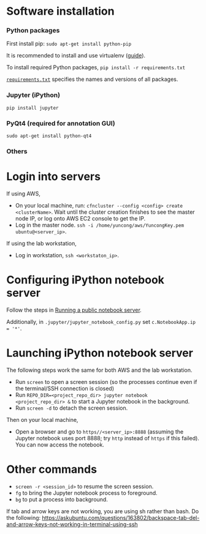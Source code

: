
# Software installation

### Python packages 

First install pip:
`sudo apt-get install python-pip`

It is recommended to install and use virtualenv ([guide](http://exponential.io/blog/2015/02/10/install-virtualenv-and-virtualenvwrapper-on-ubuntu)).

To install required Python packages, 
`pip install -r requirements.txt`

[`requirements.txt`](https://github.com/mistycheney/MouseBrainAtlas/blob/master/requirements.txt) specifies the names and versions of all packages.

### Jupyter (iPython)
`pip install jupyter`

### PyQt4 (required for annotation GUI)
`sudo apt-get install python-qt4`

### Others


# Login into servers

If using AWS, 
- On your local machine, run:
`cfncluster --config <config> create <clusterName>`.
Wait until the cluster creation finishes to see the master node IP, or log onto AWS EC2 console to get the IP.
- Log in the master node. `ssh -i /home/yuncong/aws/YuncongKey.pem ubuntu@<server_ip>`.

If using the lab workstation,
- Log in workstation, `ssh <workstaton_ip>`.

# Configuring iPython notebook server

Follow the steps in [Running a public notebook server](http://jupyter-notebook.readthedocs.io/en/stable/public_server.html).

Additionally, in `.jupyter/jupyter_notebook_config.py` set `c.NotebookApp.ip = '*'`.

# Launching iPython notebook server

The following steps work the same for both AWS and the lab workstation.
- Run `screen` to open a screen session (so the processes continue even if the terminal/SSH connection is closed)
- Run `REPO_DIR=<project_repo_dir> jupyter notebook <project_repo_dir> &` to start a Jupyter notebook in the background.
- Run `screen -d` to detach the screen session.

Then on your local machine,
- Open a browser and go to `https//<server_ip>:8888` (assuming the Jupyter notebook uses port 8888; try `http` instead of `https` if this failed). You can now access the notebook.

# Other commands
- `screen -r <session_id>` to resume the screen session.
- `fg` to bring the Jupyter notebook process to foreground.
- `bg` to put a process into background.

If tab and arrow keys are not working, you are using sh rather than bash. Do the following:
https://askubuntu.com/questions/163802/backspace-tab-del-and-arrow-keys-not-working-in-terminal-using-ssh
